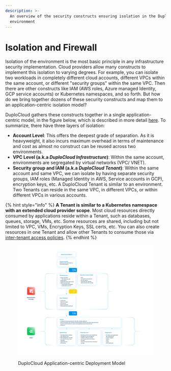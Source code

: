 ```yaml
---
description: >-
  An overview of the security constructs ensuring isolation in the DuploCloud
  environment
---
```


# Isolation and Firewall

Isolation of the environment is the most basic principle in any infrastructure security implementation. Cloud providers allow many constructs to implement this isolation to varying degrees. For example, you can isolate two workloads in completely different cloud accounts, different VPCs within the same account, or different "security groups" within the same VPC. Then there are other constructs like IAM (AWS roles, Azure managed Identity, GCP service accounts) or Kubernetes namespaces, and so forth. But how do we bring together dozens of these security constructs and map them to an application-centric isolation model?&#x20;

DuploCloud gathers these constructs together in a single application-centric model, in the figure below, which is described in more detail [here](../../welcome-to-duplocloud/application-focussed-interface/). To summarize, there have three layers of isolation:

* **Account Level**: This offers the deepest grade of separation. As it is heavyweight, it also incurs maximum overhead in terms of maintenance and cost as almost no construct can be reused across two environments.&#x20;
* **VPC Level (a.k.a&#x20;**_**DuploCloud Infrastructure**_**)**: Within the same account, environments are segregated by virtual networks (VPC/ VNET).
* **Security group and IAM (a.k.a&#x20;**_**DuploCloud Tenant**_**)**: Within the same account and same VPC, we can isolate by having separate security groups, IAM roles (Managed Identity in AWS, Service accounts in GCP), encryption keys, etc. A DuploCloud Tenant is similar to an environment. Two Tenants can reside in the same VPC, in different VPCs, or within different VPCs in various accounts.

{% hint style="info" %}
**A Tenant is similar to a Kubernetes namespace with an extended cloud provider scope**. Most cloud resources directly consumed by applications reside within a Tenant, such as databases, queues, storage, VMs, etc. Some resources are shared, including but not limited to VPC, VMs, Encryption Keys, SSL certs, etc. You can also create resources in one Tenant and allow other Tenants to consume those via [inter-tenant access policies](../../user-administration/access-control/tenant-access/cross-tenant-access.md).  &#x20;
{% endhint %}

<figure><img src="../../.gitbook/assets/duplocloud-customer-walkthroughs-diagram.png" alt=""><figcaption><p>DuploCloud Application-centric Deployment Model</p></figcaption></figure>

&#x20; &#x20;
